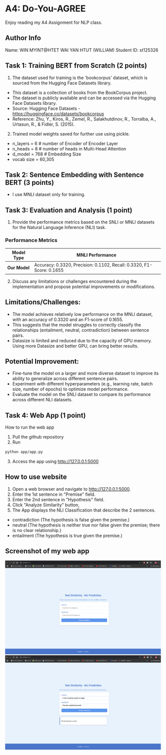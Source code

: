 # A4: Do-You-AGREE
Enjoy reading my A4 Assignment for NLP class.

## Author Info
Name: WIN MYINT@HTET WAI YAN HTUT (WILLIAM)
Student ID: st125326

## Task 1: Training BERT from Scratch (2 points)
1. The dataset used for training is the 'bookcorpus' dataset, which is sourced from the Hugging Face Datasets library.
- This dataset is a collection of books from the BookCorpus project.
- The dataset is publicly available and can be accessed via the Hugging Face Datasets library.
- Source: Hugging Face Datasets - https://huggingface.co/datasets/bookcorpus
- Reference: Zhu, Y., Kiros, R., Zemel, R., Salakhutdinov, R., Torralba, A., Urtasun, R., & Fidler, S. (2015).
2. Trained model weights saved for further use using pickle.
- n_layers = 6    # number of Encoder of Encoder Layer
- n_heads  = 8    # number of heads in Multi-Head Attention
- d_model  = 768  # Embedding Size
- vocab size = 60,305

## Task 2: Sentence Embedding with Sentence BERT (3 points)
- I use MNLI dataset only for training.


## Task 3: Evaluation and Analysis (1 point)
1. Provide the performance metrics based on the SNLI or MNLI datasets for the Natural Language Inference (NLI) task.
### Performance Metrics

| **Model Type**       | **MNLI Performance**                                                                 |
|-----------------------|-------------------------------------------------------------------------------------|
| **Our Model**         | Accuracy: 0.3320, Precision: 0.1102, Recall: 0.3320, F1-Score: 0.1655              |

2. Discuss any limitations or challenges encountered during the implementation and propose potential improvements or modifications.
## Limitations/Challenges:
- The model achieves relatively low performance on the MNLI dataset, with an accuracy of 0.3320 and an F1-score of 0.1655.
- This suggests that the model struggles to correctly classify the relationships (entailment, neutral, contradiction) between sentence pairs.
- Datasize is limited and reduced due to the capacity of GPU memory. Using more Datasize and better GPU, can bring better results.

## Potential Improvement:
- Fine-tune the model on a larger and more diverse dataset to improve its ability to generalize across different sentence pairs.
- Experiment with different hyperparameters (e.g., learning rate, batch size, number of epochs) to optimize model performance.
- Evaluate the model on the SNLI dataset to compare its performance across different NLI datasets.

## Task 4: Web App (1 point)


How to run the web app
1. Pull the github repository
2. Run
```sh
python app/app.py
```
3. Access the app using http://127.0.0.1:5000

## How to use website
1. Open a web browser and navigate to http://127.0.0.1:5000.
2. Enter the 1st sentence in "Premise" field.
3. Enter the 2nd sentence in "Hypothesis" field.
4. Click "Analyze Similarity" button,
5. The App displays the  NLI Classification that describe the 2 sentences.
 - contradiction (The hypothesis is false given the premise.)
 - neutral (The hypothesis is neither true nor false given the premise; there is no clear relationship.)
 - entailment (The hypothesis is true given the premise.)

## Screenshot of my web app
![Home Page](Homepage.png)
![Result Page](<Result Page.png>)